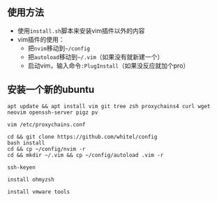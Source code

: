 ## 使用方法

+ 使用`install.sh`脚本来安装vim插件以外的内容
+ vim插件的使用：
  + 把`nvim`移动到`~/config`
  + 把`autoload`移动到`~/.vim`（如果没有就新建一个）
  + 启动vim，输入命令`:PlugInstall`（如果没反应就加个pro）



## 安装一个新的ubuntu

```
apt update && apt install vim git tree zsh proxychains4 curl wget neovim openssh-server pigz pv
```

```
vim /etc/proxychains.conf
```

```
cd && git clone https://github.com/whitel/config
bash install
cd && cp ~/config/nvim -r
cd && mkdir ~/.vim && cp ~/config/autoload .vim -r
```

```
ssh-keyen
```

```
install ohmyzsh
```

```
install vmware tools
```

